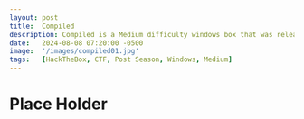 ```yaml
---
layout: post
title:  Compiled
description: Compiled is a Medium difficulty windows box that was released post Season 5 Anomalies. It focuses on compiled code...
date:   2024-08-08 07:20:00 -0500
image:  '/images/compiled01.jpg'
tags:   [HackTheBox, CTF, Post Season, Windows, Medium]
---
```

# Place Holder